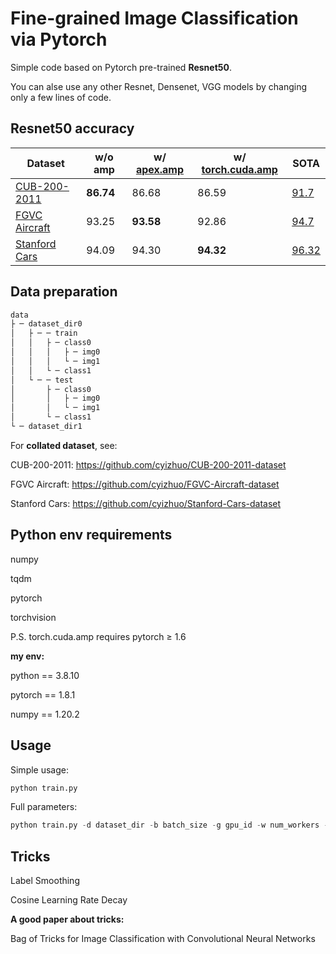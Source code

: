 # Fine-grained Image Classification via Pytorch

Simple code based on Pytorch pre-trained **Resnet50**.

You can alse use any other Resnet, Densenet, VGG models by changing only a few lines of code.




## Resnet50 accuracy

| Dataset                                                      | w/o amp   | w/ [apex.amp](https://github.com/NVIDIA/apex) | w/ [torch.cuda.amp](https://pytorch.org/docs/stable/notes/amp_examples.html) | SOTA                                                         |
| ------------------------------------------------------------ | --------- | --------------------------------------------- | ------------------------------------------------------------ | ------------------------------------------------------------ |
| [CUB-200-2011](https://github.com/cyizhuo/CUB-200-2011-dataset) | **86.74** | 86.68                                         | 86.59                                                        | [91.7](https://paperswithcode.com/sota/fine-grained-image-classification-on-cub-200) |
| [FGVC Aircraft](https://github.com/cyizhuo/FGVC-Aircraft-dataset) | 93.25     | **93.58**                                     | 92.86                                                        | [94.7](https://paperswithcode.com/sota/fine-grained-image-classification-on-fgvc) |
| [Stanford Cars](https://github.com/cyizhuo/Stanford-Cars-dataset) | 94.09     | 94.30                                         | **94.32**                                                    | [96.32](https://paperswithcode.com/sota/fine-grained-image-classification-on-stanford) |




## Data preparation
```python
data
├ ─ dataset_dir0
│	├ ─ ─ train
│	│	├ ─ class0
│	│	│	├ ─ img0
│	│	│	└ ─ img1
│	│	└ ─ class1
│	└ ─ ─ test
│		├ ─ class0
│		│	├ ─ img0
│		│	└ ─ img1
│		└ ─ class1
└ ─ dataset_dir1
```

For **collated dataset**, see:

CUB-200-2011: https://github.com/cyizhuo/CUB-200-2011-dataset

FGVC Aircraft: https://github.com/cyizhuo/FGVC-Aircraft-dataset

Stanford Cars: https://github.com/cyizhuo/Stanford-Cars-dataset




## Python env requirements

numpy

tqdm

pytorch

torchvision

P.S. torch.cuda.amp requires pytorch ≥ 1.6

**my env:**

python == 3.8.10

pytorch == 1.8.1

numpy == 1.20.2



## Usage

Simple usage:
```python
python train.py
```



Full parameters:

```python
python train.py -d dataset_dir -b batch_size -g gpu_id -w num_workers -s seed -a amp -n note
```



## Tricks

Label Smoothing

Cosine Learning Rate Decay

**A good paper about tricks:**

Bag of Tricks for Image Classification with Convolutional Neural Networks

